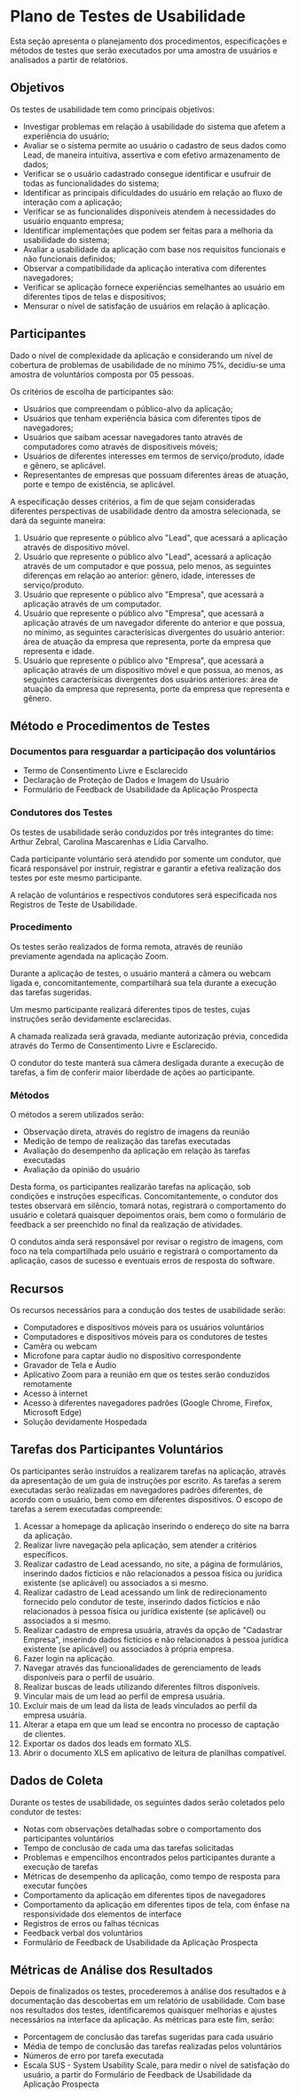 # Plano de Testes de Usabilidade

Esta seção apresenta o planejamento dos procedimentos, especificações e métodos de testes que serão executados por uma amostra de usuários e analisados a partir de relatórios. 

## Objetivos

Os testes de usabilidade tem como principais objetivos:

- Investigar problemas em relação à usabilidade do sistema que afetem a experiência do usuário;
- Avaliar se o sistema permite ao usuário o cadastro de seus dados como Lead, de maneira intuitiva, assertiva e com efetivo armazenamento de dados;
- Verificar se o usuário cadastrado consegue identificar e usufruir de todas as funcionalidades do sistema;
- Identificar as principais dificuldades do usuário em relação ao fluxo de interação com a aplicação;
- Verificar se as funcionalides disponíveis atendem à necessidades do usuário enquanto empresa;
- Identificar implementações que podem ser feitas para a melhoria da usabilidade do sistema;
- Avaliar a usabilidade da aplicação com base nos requisitos funcionais e não funcionais definidos;
- Observar a compatibilidade da aplicação interativa com diferentes navegadores;
- Verificar se aplicação fornece experiências semelhantes ao usuário em diferentes tipos de telas e dispositivos;
- Mensurar o nível de satisfação de usuários em relação à aplicação.

## Participantes

Dado o nível de complexidade da aplicação e considerando um nível de cobertura de problemas de usabilidade de no mínimo 75%, decidiu-se uma amostra de voluntários composta por 05 pessoas. 

Os critérios de escolha de participantes são:

- Usuários que compreendam o público-alvo da aplicação;
- Usuários que tenham experiência básica com diferentes tipos de navegadores;
- Usuários que saibam acessar navegadores tanto através de computadores como através de dispositiveis móveis;
- Usuários de diferentes interesses em termos de serviço/produto, idade e gênero, se aplicável.
- Representantes de empresas que possuam diferentes áreas de atuação, porte e tempo de existência, se aplicável.

A especificação desses critérios, a fim de que sejam consideradas diferentes perspectivas de usabilidade dentro da amostra selecionada, se dará da seguinte maneira:

1. Usuário que represente o público alvo "Lead", que acessará a aplicação através de dispositivo móvel.
2. Usuário que represente o público alvo "Lead", acessará a aplicação através de um computador e que possua, pelo menos, as seguintes diferenças em relação ao anterior: gênero, idade, interesses de serviço/produto.
3. Usuário que represente o público alvo "Empresa", que acessará a aplicação através de um computador.
4. Usuário que represente o público alvo "Empresa", que acessará a aplicação através de um navegador diferente do anterior e que possua, no mínimo, as seguintes caracterísicas divergentes do usuário anterior: área de atuação da empresa que representa, porte da empresa que representa e idade.
5. Usuário que represente o público alvo "Empresa", que acessará a aplicação através de um dispositivo móvel e que possua, ao menos, as seguintes caracterísicas divergentes dos usuários anteriores: área de atuação da empresa que representa, porte da empresa que representa e gênero.

## Método e Procedimentos de Testes

### Documentos para resguardar a participação dos voluntários 

- Termo de Consentimento Livre e Esclarecido
- Declaração de Proteção de Dados e Imagem do Usuário
- Formulário de Feedback de Usabilidade da Aplicação Prospecta


### Condutores dos Testes

Os testes de usabilidade serão conduzidos por três integrantes do time: Arthur Zebral, Carolina Mascarenhas e Lídia Carvalho.

Cada participante voluntário será atendido por somente um condutor, que ficará responsável por instruir, registrar e garantir a efetiva realização dos testes por este mesmo participante. 

A relação de voluntários e respectivos condutores será especificada nos Registros de Teste de Usabilidade.


### Procedimento

Os testes serão realizados de forma remota, através de reunião previamente agendada na aplicação Zoom. 

Durante a aplicação de testes, o usuário manterá a câmera ou webcam ligada e, concomitantemente, compartilhará sua tela durante a execução das tarefas sugeridas.

Um mesmo participante realizará diferentes tipos de testes, cujas instruções serão devidamente esclarecidas. 

A chamada realizada será gravada, mediante autorização prévia, concedida através do Termo de Consentimento Livre e Esclarecido. 

O condutor do teste manterá sua câmera desligada durante a execução de tarefas, a fim de conferir maior liberdade de ações ao participante. 


### Métodos

O métodos a serem utilizados serão:

- Observação direta, através do registro de imagens da reunião
- Medição de tempo de realização das tarefas executadas
- Avaliação do desempenho da aplicação em relação às tarefas executadas
- Avaliação da opinião do usuário 

Desta forma, os participantes realizarão tarefas na aplicação, sob condições e instruções específicas. Concomitantemente, o condutor dos testes observará em silêncio, tomará notas, registrará o comportamento do usuário e coletará quaisquer depoimentos orais, bem como o formulário de feedback a ser preenchido no final da realização de atividades. 

O condutos ainda será responsável por revisar o registro de imagens, com foco na tela compartilhada pelo usuário e registrará o comportamento da aplicação, casos de sucesso e eventuais erros de resposta do software.

## Recursos

Os recursos necessários para a condução dos testes de usabilidade serão:

- Computadores e dispositivos móveis para os usuários voluntários
- Computadores e dispositivos móveis para os condutores de testes
- Camêra ou webcam
- Microfone para captar áudio no dispositivo correspondente
- Gravador de Tela e Áudio
- Aplicativo Zoom para a reunião em que os testes serão conduzidos remotamente
- Acesso à internet
- Acesso à diferentes navegadores padrões (Google Chrome, Firefox, Microsoft Edge)
- Solução devidamente Hospedada

## Tarefas dos Participantes Voluntários

Os participantes serão instruídos a realizarem tarefas na aplicação, através da apresentação de um guia de instruções por escrito. As tarefas a serem executadas serão realizadas em navegadores padrões diferentes, de acordo com o usuário, bem como em diferentes dispositivos. O escopo de tarefas a serem executadas compreende:

1. Acessar a homepage da aplicação inserindo o endereço do site na barra da aplicação.
2. Realizar livre navegação pela aplicação, sem atender a critérios específicos.
3. Realizar cadastro de Lead acessando, no site, a página de formulários, inserindo dados fictícios e não relacionados a pessoa física ou jurídica existente (se aplicável) ou associados a si mesmo.
4. Realizar cadastro de Lead acessando um link de redirecionamento fornecido pelo condutor de teste, inserindo dados fictícios e não relacionados à pessoa física ou jurídica existente (se aplicável) ou associados a si mesmo.
5. Realizar cadastro de empresa usuária, através da opção de "Cadastrar Empresa", inserindo dados fictícios e não relacionados à pessoa jurídica existente (se aplicável) ou associados à própria empresa.
6. Fazer login na aplicação.
7. Navegar através das funcionalidades de gerenciamento de leads disponíveis para o perfil de usuário.
8. Realizar buscas de leads utilizando diferentes filtros disponíveis.
9. Vincular mais de um lead ao perfil de empresa usuária.
10. Excluir mais de um lead da lista de leads vinculados ao perfil da empresa usuária.
11. Alterar a etapa em que um lead se encontra no processo de captação de clientes.
12. Exportar os dados dos leads em formato XLS.
13. Abrir o documento XLS em aplicativo de leitura de planilhas compatível.

## Dados de Coleta

Durante os testes de usabilidade, os seguintes dados serão coletados pelo condutor de testes:

- Notas com observações detalhadas sobre o comportamento dos participantes voluntários
- Tempo de conclusão de cada uma das tarefas solicitadas
- Problemas e empencilhos encontrados pelos participantes durante a execução de tarefas
- Métricas de desempenho da aplicação, como tempo de resposta para executar funções
- Comportamento da aplicação em diferentes tipos de navegadores
- Comportamento da aplicação em diferentes tipos de tela, com ênfase na responsividade dos elementos de interface
- Registros de erros ou falhas técnicas
- Feedback verbal dos voluntários
- Formulário de Feedback de Usabilidade da Aplicação Prospecta

## Métricas de Análise dos Resultados

Depois de finalizados os testes, procederemos à análise dos resultados e à documentação das descobertas em um relatório de usabilidade. Com base nos resultados dos testes, identificaremos quaisquer melhorias e ajustes necessários na interface da aplicação. As métricas para este fim, serão:

- Porcentagem de conclusão das tarefas sugeridas para cada usuário
- Média de tempo de conclusão das tarefas realizadas pelos voluntários
- Números de erro por tarefa executada
- Escala SUS - System Usability Scale, para medir o nível de satisfação do usuário, a partir do Formulário de Feedback de Usabilidade da Aplicação Prospecta
